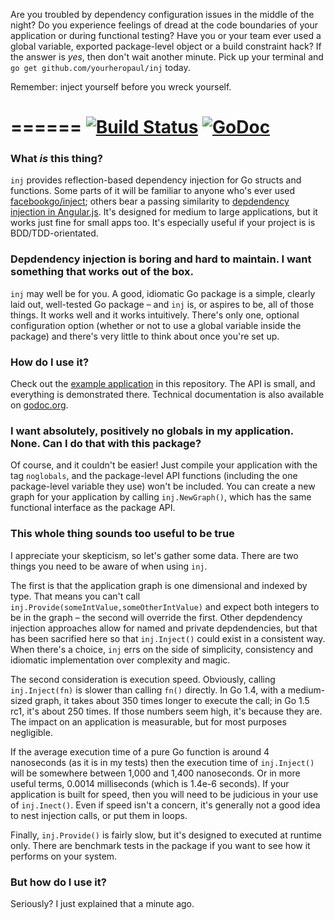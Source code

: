 Are you troubled by dependency configuration issues in the middle of the night? Do you experience feelings of dread at the code boundaries of your application or during functional testing? Have you or your team ever used a global variable, exported package-level object or a build constraint hack? If the answer is *yes*, then don't wait another minute. Pick up your terminal and `go get github.com/yourheropaul/inj` today.

Remember: inject yourself before you wreck yourself.

======
[![Build Status](https://travis-ci.org/yourheropaul/inj.svg?branch=master)](https://travis-ci.org/yourheropaul/inj) [![GoDoc](https://godoc.org/github.com/yourheropaul/inj?status.svg)](https://godoc.org/github.com/yourheropaul/inj)
======

### What *is* this thing?

`inj` provides reflection-based dependency injection for Go structs and functions. Some parts of it will be familiar to anyone who's ever used [facebookgo/inject](https://github.com/facebookgo/inject); others bear a passing similarity to [depdendency injection in Angular.js](https://docs.angularjs.org/guide/di).  It's designed for medium to large applications, but it works just fine for small apps too. It's especially useful if your project is is BDD/TDD-orientated.

### Depdendency injection is boring and hard to maintain. I want something that works out of the box.

`inj` may well be for you. A good, idiomatic Go package is a simple, clearly laid out, well-tested Go package – and `inj` is, or aspires to be, all of those things. It works well and it works intuitively. There's only one, optional configuration option (whether or not to use a global variable inside the package) and there's very little to think about once you're set up.

### How do I use it?

Check out the [example application](http://github.com/yourheropaul/inj/example) in this repository. The API is small, and everything is demonstrated there. Technical documentation is also available on [godoc.org](https://godoc.org/github.com/yourheropaul/inj).

### I want absolutely, positively no globals in my application. None. Can I do that with this package?

Of course, and it couldn't be easier! Just compile your application with the tag `noglobals`, and the package-level API functions (including the one package-level variable they use) won't be included. You can create a new graph for your application by calling `inj.NewGraph()`, which has the same functional interface as the package API.

### This whole thing sounds too useful to be true

I appreciate your skepticism, so let's gather some data. There are two things you need to be aware of when using `inj`.

The first is that the application graph is one dimensional and indexed by type. That means you can't call `inj.Provide(someIntValue,someOtherIntValue)` and expect both integers to be in the graph – the second will override the first. Other depdendency injection approaches allow for named  and private depdendencies, but that has been sacrified here so that `inj.Inject()` could exist in a consistent way. When there's a choice, `inj` errs on the side of simplicity, consistency and idiomatic implementation over complexity and magic.

The second consideration is execution speed. Obviously, calling `inj.Inject(fn)` is slower than calling `fn()` directly. In Go 1.4, with a medium-sized graph, it takes about 350 times longer to execute the call; in Go 1.5 rc1, it's about 250 times. If those numbers seem high, it's because they are. The impact on an application is measurable, but for most purposes negligible. 

If the average execution time of a pure Go function is around 4 nanoseconds (as it is in my tests) then the execution time of `inj.Inject()` will be somewhere between 1,000 and 1,400 nanoseconds. Or in more useful terms, 0.0014 milliseconds (which is 1.4e-6 seconds). If your application is built for speed, then you will need to be judicious in your use of `inj.Inect()`. Even if speed isn't a concern, it's generally not a good idea to nest injection calls, or put them in loops.

Finally, `inj.Provide()` is fairly slow, but it's designed to executed at runtime only. There are benchmark tests in the package if you want to see how it performs on your system.

### But how do I use it?

Seriously? I just explained that a minute ago.
